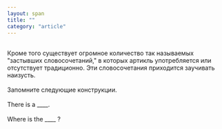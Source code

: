 ```yaml
---
layout: span
title: ""
category: "article"
---
```

<span class="rules"> <br>Кроме того существует огромное количество так называемых "застывших словосочетаний," в которых артикль употребляется или отсутствует традиционно. Эти словосочетания приходится заучивать наизусть.<br><br>Запомните следующие конструкции.<br><br>There is a ____.   <br><br>Where is the ____  ?<br></span>

<br><br>